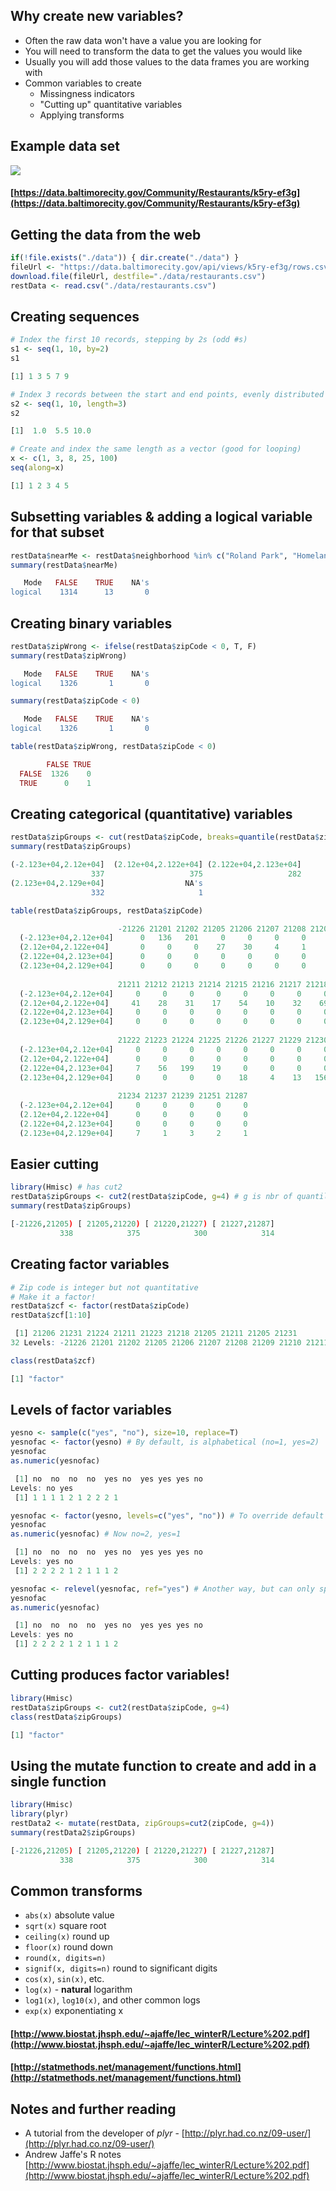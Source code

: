 ## Why create new variables?
- Often the raw data won't have a value you are looking for
- You will need to transform the data to get the values you would like
- Usually you will add those values to the data frames you are working with
- Common variables to create
	- Missingness indicators
	- "Cutting up" quantitative variables
	- Applying transforms

## Example data set

![](restaurants.png)

#### [https://data.baltimorecity.gov/Community/Restaurants/k5ry-ef3g](https://data.baltimorecity.gov/Community/Restaurants/k5ry-ef3g)

## Getting the data from the web

``` r
if(!file.exists("./data")) { dir.create("./data") }
fileUrl <- "https://data.baltimorecity.gov/api/views/k5ry-ef3g/rows.csv?accessType=DOWNLOAD"
download.file(fileUrl, destfile="./data/restaurants.csv")
restData <- read.csv("./data/restaurants.csv")
```

## Creating sequences

``` r
# Index the first 10 records, stepping by 2s (odd #s)
s1 <- seq(1, 10, by=2)
s1
```
``` r
[1] 1 3 5 7 9
```
``` r
# Index 3 records between the start and end points, evenly distributed
s2 <- seq(1, 10, length=3)
s2
```
``` r
[1]  1.0  5.5 10.0
```
``` r
# Create and index the same length as a vector (good for looping)
x <- c(1, 3, 8, 25, 100)
seq(along=x)
```
``` r
[1] 1 2 3 4 5
```

## Subsetting variables & adding a logical variable for that subset

``` r
restData$nearMe <- restData$neighborhood %in% c("Roland Park", "Homeland")
summary(restData$nearMe)
```
``` r
   Mode   FALSE    TRUE    NA's 
logical    1314      13       0 
```

## Creating binary variables

``` r
restData$zipWrong <- ifelse(restData$zipCode < 0, T, F)
summary(restData$zipWrong)
```
``` r
   Mode   FALSE    TRUE    NA's 
logical    1326       1       0
```
``` r 
summary(restData$zipCode < 0)
```
``` r
   Mode   FALSE    TRUE    NA's 
logical    1326       1       0
```
``` r 
table(restData$zipWrong, restData$zipCode < 0)
```
``` r       
        FALSE TRUE
  FALSE  1326    0
  TRUE      0    1
```

## Creating categorical (quantitative) variables

``` r
restData$zipGroups <- cut(restData$zipCode, breaks=quantile(restData$zipCode))
summary(restData$zipGroups)
```
``` r
(-2.123e+04,2.12e+04]  (2.12e+04,2.122e+04] (2.122e+04,2.123e+04] 
                  337                   375                   282 
(2.123e+04,2.129e+04]                  NA's 
                  332                     1 
```
``` r
table(restData$zipGroups, restData$zipCode)
```
``` r                       
                        -21226 21201 21202 21205 21206 21207 21208 21209 21210
  (-2.123e+04,2.12e+04]      0   136   201     0     0     0     0     0     0
  (2.12e+04,2.122e+04]       0     0     0    27    30     4     1     8    23
  (2.122e+04,2.123e+04]      0     0     0     0     0     0     0     0     0
  (2.123e+04,2.129e+04]      0     0     0     0     0     0     0     0     0
                       
                        21211 21212 21213 21214 21215 21216 21217 21218 21220
  (-2.123e+04,2.12e+04]     0     0     0     0     0     0     0     0     0
  (2.12e+04,2.122e+04]     41    28    31    17    54    10    32    69     0
  (2.122e+04,2.123e+04]     0     0     0     0     0     0     0     0     1
  (2.123e+04,2.129e+04]     0     0     0     0     0     0     0     0     0
                       
                        21222 21223 21224 21225 21226 21227 21229 21230 21231
  (-2.123e+04,2.12e+04]     0     0     0     0     0     0     0     0     0
  (2.12e+04,2.122e+04]      0     0     0     0     0     0     0     0     0
  (2.122e+04,2.123e+04]     7    56   199    19     0     0     0     0     0
  (2.123e+04,2.129e+04]     0     0     0     0    18     4    13   156   127
                       
                        21234 21237 21239 21251 21287
  (-2.123e+04,2.12e+04]     0     0     0     0     0
  (2.12e+04,2.122e+04]      0     0     0     0     0
  (2.122e+04,2.123e+04]     0     0     0     0     0
  (2.123e+04,2.129e+04]     7     1     3     2     1
```

## Easier cutting

``` r 
library(Hmisc) # has cut2
restData$zipGroups <- cut2(restData$zipCode, g=4) # g is nbr of quantile grps
summary(restData$zipGroups)
```
``` r
[-21226,21205) [ 21205,21220) [ 21220,21227) [ 21227,21287] 
           338            375            300            314 
```

## Creating factor variables

``` r
# Zip code is integer but not quantitative
# Make it a factor!
restData$zcf <- factor(restData$zipCode)
restData$zcf[1:10]
```
``` r
 [1] 21206 21231 21224 21211 21223 21218 21205 21211 21205 21231
32 Levels: -21226 21201 21202 21205 21206 21207 21208 21209 21210 21211 ... 21287
```
``` r
class(restData$zcf)
```
``` r
[1] "factor"
```

## Levels of factor variables

``` r
yesno <- sample(c("yes", "no"), size=10, replace=T)
yesnofac <- factor(yesno) # By default, is alphabetical (no=1, yes=2)
yesnofac
as.numeric(yesnofac)
```
``` r
 [1] no  no  no  no  yes no  yes yes yes no 
Levels: no yes
 [1] 1 1 1 1 2 1 2 2 2 1
```
``` r 
yesnofac <- factor(yesno, levels=c("yes", "no")) # To override default sorting
yesnofac
as.numeric(yesnofac) # Now no=2, yes=1
```
``` r
 [1] no  no  no  no  yes no  yes yes yes no 
Levels: yes no
 [1] 2 2 2 2 1 2 1 1 1 2
```
``` r
yesnofac <- relevel(yesnofac, ref="yes") # Another way, but can only spec lvl 1
yesnofac
as.numeric(yesnofac)
```
``` r
 [1] no  no  no  no  yes no  yes yes yes no 
Levels: yes no
 [1] 2 2 2 2 1 2 1 1 1 2
```

## Cutting produces factor variables!

``` r
library(Hmisc)
restData$zipGroups <- cut2(restData$zipCode, g=4)
class(restData$zipGroups)
```
``` r
[1] "factor"
```

## Using the mutate function to create and add in a single function

``` r
library(Hmisc)
library(plyr)
restData2 <- mutate(restData, zipGroups=cut2(zipCode, g=4))
summary(restData2$zipGroups)
```
``` r
[-21226,21205) [ 21205,21220) [ 21220,21227) [ 21227,21287] 
           338            375            300            314 
```

## Common transforms
- `abs(x)` absolute value
- `sqrt(x)` square root
- `ceiling(x)` round up
- `floor(x)` round down
- `round(x, digits=n)`
- `signif(x, digits=n)` round to significant digits
- `cos(x)`, `sin(x)`, etc.
- `log(x)` - **natural** logarithm
- `log1(x)`, `log10(x)`, and other common logs
- `exp(x)` exponentiating x

#### [http://www.biostat.jhsph.edu/~ajaffe/lec_winterR/Lecture%202.pdf](http://www.biostat.jhsph.edu/~ajaffe/lec_winterR/Lecture%202.pdf) 
#### [http://statmethods.net/management/functions.html](http://statmethods.net/management/functions.html)

## Notes and further reading

- A tutorial from the developer of _plyr_ - [http://plyr.had.co.nz/09-user/](http://plyr.had.co.nz/09-user/)
- Andrew Jaffe's R notes [http://www.biostat.jhsph.edu/~ajaffe/lec_winterR/Lecture%202.pdf](http://www.biostat.jhsph.edu/~ajaffe/lec_winterR/Lecture%202.pdf)
